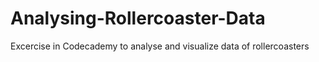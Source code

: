 # Analysing-Rollercoaster-Data
Excercise in Codecademy to analyse and visualize data of rollercoasters
